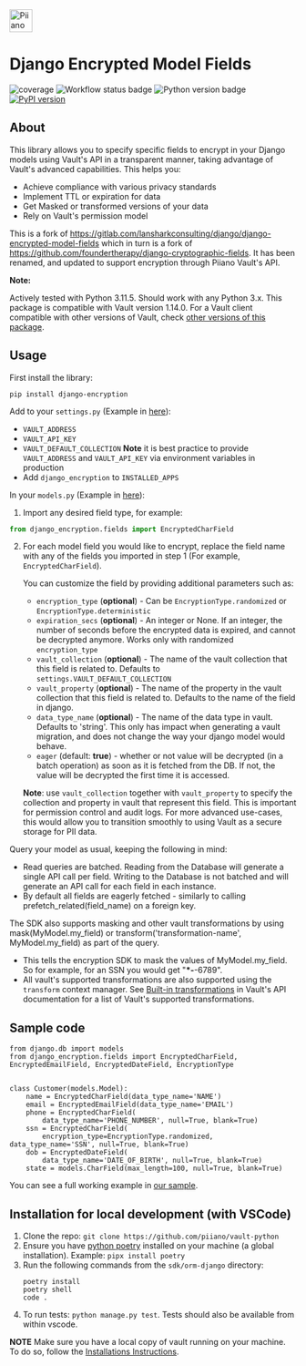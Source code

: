 <a href="https://piiano.com/pii-data-privacy-vault/">
   <img alt="Piiano Vault" src="https://docs.piiano.com/img/logo-developers.svg" height="40" />
</a>

# Django Encrypted Model Fields

![coverage](https://user-images.githubusercontent.com/90671989/228512586-414c17c9-fbeb-4c47-8971-6541ec00d963.svg)
![Workflow status badge](https://github.com/piiano/vault-python/actions/workflows/test-orm-django.yml/badge.svg?branch=main)
![Python version badge](https://img.shields.io/badge/python-3.8%20%7C%203.9%20%7C3.10%20%7C%203.11-blue.svg)
[![PyPI version](https://img.shields.io/pypi/v/django-encryption?color=brightgreen)](https://pypi.org/project/django-encryption/)

## About

This library allows you to specify specific fields to encrypt in your Django models using Vault's API in a transparent manner, taking advantage of Vault's advanced capabilities.
This helps you:

- Achieve compliance with various privacy standards
- Implement TTL or expiration for data
- Get Masked or transformed versions of your data
- Rely on Vault's permission model

This is a fork of
<https://gitlab.com/lansharkconsulting/django/django-encrypted-model-fields> which in turn is a fork of <https://github.com/foundertherapy/django-cryptographic-fields>. It has
been renamed, and updated to support encryption through Piiano Vault's API.

**Note:**

Actively tested with Python 3.11.5. Should work with any Python 3.x.
This package is compatible with Vault version 1.14.0.
For a Vault client compatible with other versions of Vault, check [other versions of this package](https://pypi.org/project/django-encryption/).


## Usage

First install the library:

```commandline
pip install django-encryption
```

Add to your `settings.py` (Example in [here](../../examples/django-encryption-example/vault_sample_django/local_settings_example.py)):

- `VAULT_ADDRESS`
- `VAULT_API_KEY`
- `VAULT_DEFAULT_COLLECTION`
  **Note** it is best practice to provide `VAULT_ADDRESS` and `VAULT_API_KEY` via environment variables in production
- Add `django_encryption` to `INSTALLED_APPS`

In your `models.py` (Example in [here](../../examples/django-encryption-example/customers/models.py)):

1. Import any desired field type, for example:

```python
from django_encryption.fields import EncryptedCharField
```

2. For each model field you would like to encrypt, replace the field name with any of the fields you imported in step 1 (For example, `EncryptedCharField`).

   You can customize the field by providing additional parameters such as:

   - `encryption_type` (**optional**) - Can be `EncryptionType.randomized` or `EncryptionType.deterministic`
   - `expiration_secs` (**optional**) - An integer or None. If an integer, the number of seconds before the encrypted data is expired, and cannot be decrypted anymore. Works only with randomized `encryption_type`
   - `vault_collection` (**optional**) - The name of the vault collection that this field is related to. Defaults to `settings.VAULT_DEFAULT_COLLECTION`
   - `vault_property` (**optional**) - The name of the property in the vault collection that this field is related to. Defaults to the name of the field in django.
   - `data_type_name` (**optional**) - The name of the data type in vault. Defaults to 'string'. This only has impact when generating a vault migration, and does not change the way your django model would behave.
   - `eager` (default: **true**) - whether or not value will be decrypted (in a batch operation) as soon as it is fetched from the DB. If not, the value will be decrypted the first time it is accessed.

   **Note**: use `vault_collection` together with `vault_property` to specify the collection and property in vault that represent this field. This is important for permission control and audit logs. For more advanced use-cases, this would allow you to transition smoothly to using Vault as a secure storage for PII data.

Query your model as usual, keeping the following in mind:

* Read queries are batched. Reading from the Database will generate a single API call per field. Writing to the Database is not batched and will generate an API call for each field in each instance.
* By default all fields are eagerly fetched - similarly to calling prefetch_related(field_name) on a foreign key.

The SDK also supports masking and other vault transformations by using mask(MyModel.my_field) or transform('transformation-name', MyModel.my_field) as part of the query.

- This tells the encryption SDK to mask the values of MyModel.my_field. So for example, for an SSN you would get "**\*-**-6789".
- All vault's supported transformations are also supported using the `transform` context manager. See [Built-in transformations](https://piiano.com/docs/guides/manage-transformations/built-in-transformations) in Vault's API documentation for a list of Vault's supported transformations.

## Sample code

```
from django.db import models
from django_encryption.fields import EncryptedCharField, EncryptedEmailField, EncryptedDateField, EncryptionType


class Customer(models.Model):
    name = EncryptedCharField(data_type_name='NAME')
    email = EncryptedEmailField(data_type_name='EMAIL')
    phone = EncryptedCharField(
        data_type_name='PHONE_NUMBER', null=True, blank=True)
    ssn = EncryptedCharField(
        encryption_type=EncryptionType.randomized, data_type_name='SSN', null=True, blank=True)
    dob = EncryptedDateField(
        data_type_name='DATE_OF_BIRTH', null=True, blank=True)
    state = models.CharField(max_length=100, null=True, blank=True)
```

You can see a full working example in [our sample](https://github.com/piiano/vault-python/tree/main/examples/django-encryption-example).

## Installation for local development (with VSCode)

1. Clone the repo: `git clone https://github.com/piiano/vault-python`
1. Ensure you have [python poetry](https://python-poetry.org/) installed on your machine (a global installation). Example: `pipx install poetry`
1. Run the following commands from the `sdk/orm-django` directory:
   ```commandline
   poetry install
   poetry shell
   code .
   ```
1. To run tests: `python manage.py test`. Tests should also be available from within vscode.

**NOTE** Make sure you have a local copy of vault running on your machine. To do so, follow the [Installations Instructions](https://piiano.com/docs/guides/get-started/).
